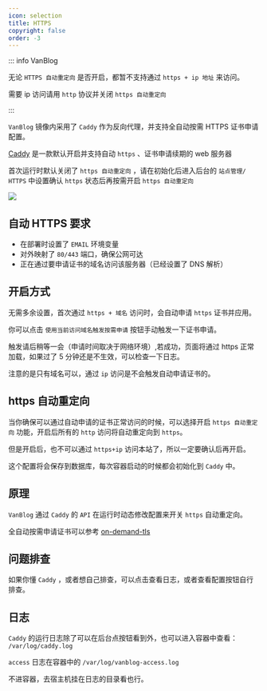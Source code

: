 ```yaml
---
icon: selection
title: HTTPS
copyright: false
order: -3
---
```


::: info VanBlog

无论 `HTTPS 自动重定向` 是否开启，都暂不支持通过 `https + ip 地址` 来访问。

需要 ip 访问请用 `http` 协议并关闭 `https 自动重定向`

:::

`VanBlog` 镜像内采用了 `Caddy` 作为反向代理，并支持全自动按需 HTTPS 证书申请配置。

[Caddy](https://caddyserver.com/) 是一款默认开启并支持自动 `https` 、证书申请续期的 web 服务器

首次运行时默认关闭了 `https 自动重定向` ，请在初始化后进入后台的 `站点管理/ HTTPS` 中设置确认 `https` 状态后再按需开启 `https 自动重定向`

![](https://pic.mereith.com/img/f884ce0a047df3ef5a4f465d994e1656.clipboard-2022-08-21.png)

## 自动 HTTPS 要求

- 在部署时设置了 `EMAIL` 环境变量
- 对外映射了 `80/443` 端口，确保公网可达
- 正在通过要申请证书的域名访问该服务器（已经设置了 DNS 解析）

## 开启方式

无需多余设置，首次通过 `https + 域名` 访问时，会自动申请 `https` 证书并应用。

你可以点击 `使用当前访问域名触发按需申请` 按钮手动触发一下证书申请。

触发请后稍等一会（申请时间取决于网络环境）,若成功，页面将通过 https 正常加载，如果过了 5 分钟还是不生效，可以检查一下日志。

注意的是只有域名可以，通过 `ip` 访问是不会触发自动申请证书的。

## https 自动重定向

当你确保可以通过自动申请的证书正常访问的时候，可以选择开启 `https 自动重定向` 功能，开启后所有的 `http` 访问将自动重定向到 `https`。

但是开启后，也不可以通过 `https+ip` 访问本站了，所以一定要确认后再开启。

这个配置将会保存到数据库，每次容器启动的时候都会初始化到 `Caddy` 中。

## 原理

`VanBlog` 通过 `Caddy` 的 `API` 在运行时动态修改配置来开关 `https` 自动重定向。

全自动按需申请证书可以参考 [on-demand-tls](https://caddyserver.com/docs/automatic-https#on-demand-tls)

## 问题排查

如果你懂 `Caddy` ，或者想自己排查，可以点击查看日志，或者查看配置按钮自行排查。

## 日志

`Caddy` 的运行日志除了可以在后台点按钮看到外，也可以进入容器中查看： `/var/log/caddy.log`

`access` 日志在容器中的 `/var/log/vanblog-access.log`

不进容器，去宿主机挂在日志的目录看也行。

